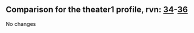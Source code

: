 ## Comparison for the theater1 profile, rvn: [34](https://github.com/PRO100KatYT/FortniteProfileRevisions/tree/main/profiles/theater1/34%20theater1.json)-[36](https://github.com/PRO100KatYT/FortniteProfileRevisions/tree/main/profiles/theater1/36%20theater1.json)

No changes
